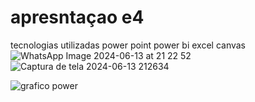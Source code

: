 # apresntaçao e4
tecnologias utilizadas 
power point
power bi
excel 
canvas 
![WhatsApp Image 2024-06-13 at 21 22 52](https://github.com/martins2903/e4/assets/163483214/7ce0c6a0-25d3-4111-83a3-2d0f032a7b8c)
![Captura de tela 2024-06-13 212634](https://github.com/martins2903/e4/assets/163483214/443d8c53-8d20-4241-b8fa-e41ae0682cd1)

![grafico power](https://github.com/martins2903/e4/assets/163483214/36ca9dc4-c6df-4c06-98b4-f2b7714ad78c)
